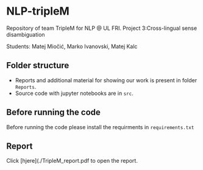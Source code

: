 # NLP-tripleM
Repository of team TripleM for NLP @ UL FRI. Project 3:Cross-lingual sense disambiguation

Students: Matej Miočić, Marko Ivanovski, Matej Kalc

## Folder structure
 - Reports and additional material for showing our work is present in folder `Reports`.
 - Source code with jupyter notebooks are in  `src`.

## Before running the code
Before running the code please install the requirments in `requirements.txt`

## Report

Click [hjere](./TripleM_report.pdf to open the report.
